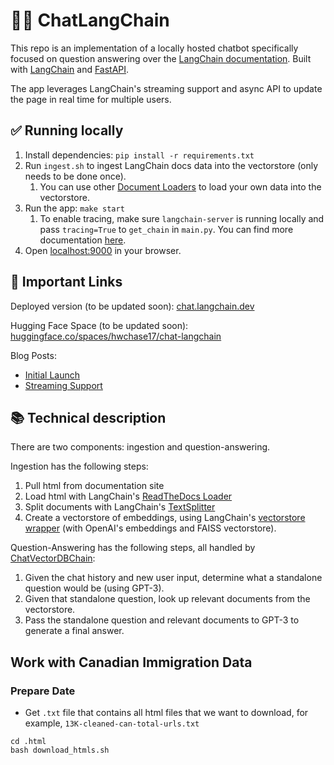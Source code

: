 # 🦜️🔗 ChatLangChain

This repo is an implementation of a locally hosted chatbot specifically focused on question answering over the [LangChain documentation](https://langchain.readthedocs.io/en/latest/).
Built with [LangChain](https://github.com/hwchase17/langchain/) and [FastAPI](https://fastapi.tiangolo.com/).

The app leverages LangChain's streaming support and async API to update the page in real time for multiple users.

## ✅ Running locally

1. Install dependencies: `pip install -r requirements.txt`
1. Run `ingest.sh` to ingest LangChain docs data into the vectorstore (only needs to be done once).
   1. You can use other [Document Loaders](https://langchain.readthedocs.io/en/latest/modules/document_loaders.html) to load your own data into the vectorstore.
1. Run the app: `make start`
   1. To enable tracing, make sure `langchain-server` is running locally and pass `tracing=True` to `get_chain` in `main.py`. You can find more documentation [here](https://langchain.readthedocs.io/en/latest/tracing.html).
1. Open [localhost:9000](http://localhost:9000) in your browser.

## 🚀 Important Links

Deployed version (to be updated soon): [chat.langchain.dev](https://chat.langchain.dev)

Hugging Face Space (to be updated soon): [huggingface.co/spaces/hwchase17/chat-langchain](https://huggingface.co/spaces/hwchase17/chat-langchain)

Blog Posts:

- [Initial Launch](https://blog.langchain.dev/langchain-chat/)
- [Streaming Support](https://blog.langchain.dev/streaming-support-in-langchain/)

## 📚 Technical description

There are two components: ingestion and question-answering.

Ingestion has the following steps:

1. Pull html from documentation site
2. Load html with LangChain's [ReadTheDocs Loader](https://langchain.readthedocs.io/en/latest/modules/document_loaders/examples/readthedocs_documentation.html)
3. Split documents with LangChain's [TextSplitter](https://langchain.readthedocs.io/en/latest/reference/modules/text_splitter.html)
4. Create a vectorstore of embeddings, using LangChain's [vectorstore wrapper](https://python.langchain.com/en/latest/modules/indexes/vectorstores.html) (with OpenAI's embeddings and FAISS vectorstore).

Question-Answering has the following steps, all handled by [ChatVectorDBChain](https://langchain.readthedocs.io/en/latest/modules/indexes/chain_examples/chat_vector_db.html):

1. Given the chat history and new user input, determine what a standalone question would be (using GPT-3).
2. Given that standalone question, look up relevant documents from the vectorstore.
3. Pass the standalone question and relevant documents to GPT-3 to generate a final answer.

## Work with Canadian Immigration Data

### Prepare Date

- Get `.txt` file that contains all html files that we want to download, for example, `13K-cleaned-can-total-urls.txt`

```
cd .html
bash download_htmls.sh
```
